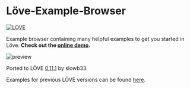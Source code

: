 # Löve-Example-Browser
[![LOVE](https://img.shields.io/badge/L%C3%96VE-0.11.1-EA316E.svg)](http://love2d.org/)

Example browser containing many helpful examples to get you started in Löve. __Check out the [online demo](http://love2d-community.github.io/LOVE-Example-Browser/).__

![preview](http://i.imgur.com/48ARMOg.png)

Ported to LÖVE [0.11.1](https://love2d.org/wiki/0.11) by slowb33.

Examples for previous LÖVE versions can be found [here](https://love2d.org/wiki/examples.love).
